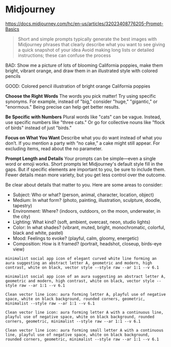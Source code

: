 # Midjourney
https://docs.midjourney.com/hc/en-us/articles/32023408776205-Prompt-Basics


> Short and simple prompts typically generate the best images with Midjourney
> phrases that clearly describe what you want to see
> giving a quick snapshot of your idea
> Avoid making long lists or detailed instructions; these can confuse the process

BAD: Show me a picture of lots of blooming California poppies, make them bright, vibrant orange, and draw them in an illustrated style with colored pencils

GOOD: Colored pencil illustration of bright orange California poppies

**Choose the Right Words**
The words you pick matter! Try using specific synonyms. For example, instead of "big," consider "huge," "gigantic," or "enormous." Being precise can help get better results.

**Be Specific with Numbers**
Plural words like "cats" can be vague. Instead, use specific numbers like "three cats." Or go for collective nouns like "flock of birds" instead of just "birds."

**Focus on What You Want**
Describe what you do want instead of what you don’t. If you mention a party with “no cake,” a cake might still appear. For excluding items, read about the no parameter.

**Prompt Length and Details**
Your prompts can be simple—even a single word or emoji works. Short prompts let Midjourney's default style fill in the gaps. But if specific elements are important to you, be sure to include them. Fewer details mean more variety, but you get less control over the outcome.

Be clear about details that matter to you. Here are some areas to consider:

- Subject: Who or what? (person, animal, character, location, object)
- Medium: In what form? (photo, painting, illustration, sculpture, doodle, tapestry)
- Environment: Where? (indoors, outdoors, on the moon, underwater, in the city)
- Lighting: What kind? (soft, ambient, overcast, neon, studio lights)
- Color: In what shades? (vibrant, muted, bright, monochromatic, colorful, black and white, pastel)
- Mood: Feelings to evoke? (playful, calm, gloomy, energetic)
- Composition: How is it framed? (portrait, headshot, closeup, birds-eye view)


```
minimalist social app icon of elegant curved white line forming an aura suggesting an abstract letter A, geometric and modern, high contrast, white on black, vector style --style raw --ar 1:1 --v 6.1
```

```
minimalist social app icon of an aura suggesting an abstract letter A, geometric and modern, high contrast, white on black, vector style --style raw --ar 1:1 --v 6.1
```


```
Clean vector line icon: aura forming letter A, playful use of negative space, white on black background, rounded corners, geometric, minimalist --style raw --ar 1:1 --v 6.1
```

```
Clean vector line icon: aura forming letter A with a continuous line, playful use of negative space, white on black background, rounded corners, geometric, minimalist --style raw --ar 1:1 --v 6.1
```

```
Clean vector line icon: aura forming small letter A with a continuous line, playful use of negative space, white on black background, rounded corners, geometric, minimalist --style raw --ar 1:1 --v 6.1
```
